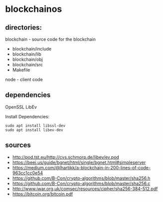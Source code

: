 # blockchainos

## directories:

blockchain - source code for the blockchain
* blockchain/include
* blockchain/lib
* blockchain/obj
* blockchain/src
* Makefile

node - client code

## dependencies
OpenSSL
LibEv

Install Dependencies:
```
sudo apt install libssl-dev
sudo apt install libev-dev
```

## sources
* http://pod.tst.eu/http://cvs.schmorp.de/libev/ev.pod
* https://beej.us/guide/bgnet/html/single/bgnet.html#simpleserver
* https://medium.com/@lhartikk/a-blockchain-in-200-lines-of-code-963cc1cc0e54
* https://github.com/B-Con/crypto-algorithms/blob/master/sha256.h
* https://github.com/B-Con/crypto-algorithms/blob/master/sha256.c
* http://www.iwar.org.uk/comsec/resources/cipher/sha256-384-512.pdf
* https://bitcoin.org/bitcoin.pdf
